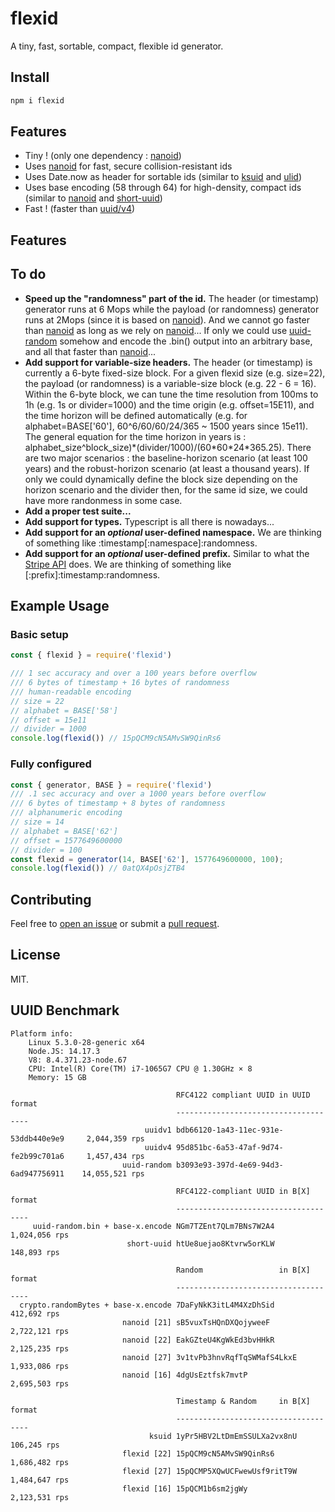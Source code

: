 # flexid
A tiny, fast, sortable, compact, flexible id generator.

## Install

```sh
npm i flexid
```

## Features

  * Tiny ! (only one dependency : [nanoid](https://www.npmjs.com/package/nanoid))
  * Uses [nanoid](https://www.npmjs.com/package/nanoid) for fast, secure collision-resistant ids
  * Uses Date.now as header for sortable ids (similar to [ksuid](https://www.npmjs.com/package/ksuid) and [ulid](https://www.npmjs.com/package/ulid))
  * Uses base encoding (58 through 64) for high-density, compact ids (similar to [nanoid](https://www.npmjs.com/package/nanoid) and [short-uuid](https://www.npmjs.com/package/short-uuid))
  * Fast ! (faster than [uuid/v4](https://www.npmjs.com/package/uuid))

## Features

## To do

  * **Speed up the "randomness" part of the id.**
The header (or timestamp) generator runs at 6 Mops while the payload (or randomness) generator runs at 2Mops (since it is based on [nanoid](https://www.npmjs.com/package/nanoid)). And we cannot go faster than [nanoid](https://www.npmjs.com/package/nanoid) as long as we rely on [nanoid](https://www.npmjs.com/package/nanoid)...
If only we could use [uuid-random](https://www.npmjs.com/package/uuid-random) somehow and encode the .bin() output into an arbitrary base, and all that faster than [nanoid](https://www.npmjs.com/package/nanoid)...
  * **Add support for variable-size headers.**
The header (or timestamp) is currently a 6-byte fixed-size block. For a given flexid size (e.g. size=22), the payload (or randomness) is a variable-size block (e.g. 22 - 6 = 16).
Within the 6-byte block, we can tune the time resolution from 100ms to 1h (e.g. 1s or divider=1000) and the time origin (e.g. offset=15E11), and the time horizon will be defined automatically (e.g. for alphabet=BASE['60'], 60^6/60/60/24/365 ~ 1500 years since 15e11).
The general equation for the time horizon in years is : alphabet\_size^block\_size)\*(divider/1000)/(60\*60\*24\*365.25).
There are two major scenarios : the baseline-horizon scenario (at least 100 years) and the robust-horizon scenario (at least a thousand years). 
If only we could dynamically define the block size depending on the horizon scenario and the divider then, for the same id size, we could have more randonmess in some case.
  * **Add a proper test suite...**
  * **Add support for types.**
Typescript is all there is nowadays...
  * **Add support for an *optional* user-defined namespace.**
We are thinking of something like :timestamp[:namespace]:randomness.
  * **Add support for an *optional* user-defined prefix.**
Similar to what the [Stripe API](https://stripe.com/docs/api) does.
We are thinking of something like [:prefix]:timestamp:randomness.

## Example Usage

### Basic setup

```javascript
const { flexid } = require('flexid')

/// 1 sec accuracy and over a 100 years before overflow
/// 6 bytes of timestamp + 16 bytes of randomness
/// human-readable encoding
// size = 22
// alphabet = BASE['58']
// offset = 15e11
// divider = 1000
console.log(flexid()) // 15pQCM9cN5AMvSW9QinRs6
```

### Fully configured

```javascript
const { generator, BASE } = require('flexid')
/// .1 sec accuracy and over a 1000 years before overflow
/// 6 bytes of timestamp + 8 bytes of randomness
/// alphanumeric encoding
// size = 14
// alphabet = BASE['62']
// offset = 1577649600000
// divider = 100
const flexid = generator(14, BASE['62'], 1577649600000, 100);
console.log(flexid()) // 0atQX4pOsjZTB4
```

## Contributing

Feel free to [open an issue](https://github.com/jchook/uuid-random/issues) or submit a [pull request](https://github.com/jchook/uuid-random/pulls).

## License

MIT.

## UUID Benchmark  

    Platform info:
        Linux 5.3.0-28-generic x64
        Node.JS: 14.17.3
        V8: 8.4.371.23-node.67
        CPU: Intel(R) Core(TM) i7-1065G7 CPU @ 1.30GHz × 8
        Memory: 15 GB

                                         RFC4122 compliant UUID in UUID format
                                         -------------------------------------
                                  uuidv1 bdb66120-1a43-11ec-931e-53ddb440e9e9     2,044,359 rps
                                  uuidv4 95d851bc-6a53-47af-9d74-fe2b99c701a6     1,457,434 rps
                             uuid-random b3093e93-397d-4e69-94d3-6ad947756911    14,055,521 rps
                                                                              
                                         RFC4122-compliant UUID in B[X] format
                                         -------------------------------------
         uuid-random.bin + base-x.encode NGm7TZEnt7QLm7BNs7W2A4                   1,024,056 rps
                              short-uuid htUe8uejao8Ktvrw5orKLW                     148,893 rps
                                                                              
                                         Random                 in B[X] format
                                         -------------------------------------
      crypto.randomBytes + base-x.encode 7DaFyNkK3itL4M4XzDhSid                     412,692 rps
                             nanoid [21] sB5vuxTsHQnDXQojyweeF                    2,722,121 rps
                             nanoid [22] EakGZteU4KgWkEd3bvHHkR                   2,125,235 rps
                             nanoid [27] 3v1tvPb3hnvRqfTqSWMafS4LkxE              1,933,086 rps
                             nanoid [16] 4dgUsEztfsk7mvtP                         2,695,503 rps
                                                                              
                                         Timestamp & Random     in B[X] format
                                         -------------------------------------
                                   ksuid 1yPr5HBV2LtDmEmSSULXa2vx8nU                106,245 rps
                             flexid [22] 15pQCM9cN5AMvSW9QinRs6                   1,686,482 rps
                             flexid [27] 15pQCMP5XQwUCFwewUsf9ritT9W              1,484,647 rps
                             flexid [16] 15pQCM1b6sm2jgWy                         2,123,531 rps
